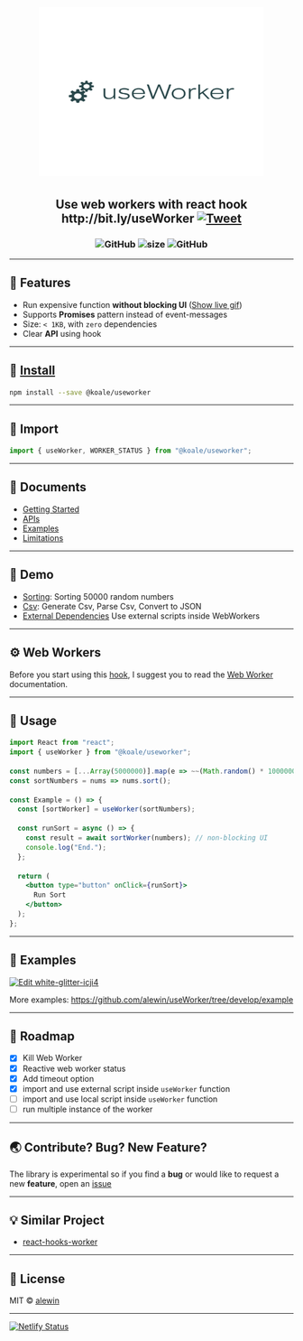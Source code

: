 <h1 align="center">
  <br>
   <img height="300px" width="400px" src="logo.png" alt="useWorker" title="useWorker() Use web workers with react hook" />
  <br>
</h1>

<h2 align="center">
  Use web workers with react hook
  <BR>
  http://bit.ly/useWorker
      <a href="https://twitter.com/intent/tweet?text=useWorker - Use web workers with react hooks&url=https://github.com/alewin/useWorker&via=alessiokoci&hashtags=react,useworker,hooks,javascript">
    <img alt="Tweet" src="https://img.shields.io/twitter/url/http/shields.io.svg?style=social" />
  </a>
</h2>

<h3 align="center">
  <img alt="GitHub" src="https://img.shields.io/npm/dm/@koale/useworker" />
  <img alt="size" src="https://img.shields.io/bundlephobia/minzip/@koale/useworker/2.0.6" />
  <img alt="GitHub" src="https://img.shields.io/npm/l/@koale/useworker" />
</h3>

---

## 🎨 Features

- Run expensive function **without blocking UI** ([Show live gif](https://github.com/alewin/useWorker/issues/2))
- Supports **Promises** pattern instead of event-messages
- Size: `< 1KB`, with `zero` dependencies
- Clear **API** using hook

---

## 💾 [Install](https://www.npmjs.com/package/@koale/useworker)

```bash
npm install --save @koale/useworker
```

---

## 🔨 Import

```jsx
import { useWorker, WORKER_STATUS } from "@koale/useworker";
```

---

## 📙 Documents

* [Getting Started](https://useworker.netlify.com/docs/introduction/)
* [APIs](https://useworker.netlify.com/docs/api-useworker)
* [Examples](https://useworker.netlify.com/docs/examples/examples-sort)
* [Limitations](https://useworker.netlify.com/docs/limitations)

---

## 🍞 Demo

* [Sorting](https://icji4.csb.app/sorting): Sorting 50000 random numbers
* [Csv](https://icji4.csb.app/csv): Generate Csv, Parse Csv, Convert to JSON 
* [External Dependencies](https://icji4.csb.app/external) Use external scripts inside WebWorkers


---

## ⚙ Web Workers

Before you start using this [hook](https://www.npmjs.com/package/@koale/useworker), I suggest you to read the [Web Worker](https://developer.mozilla.org/en-US/docs/Web/API/Web_Workers_API/Using_web_workers) documentation.

---

## 🐾 Usage

```jsx
import React from "react";
import { useWorker } from "@koale/useworker";

const numbers = [...Array(5000000)].map(e => ~~(Math.random() * 1000000));
const sortNumbers = nums => nums.sort();

const Example = () => {
  const [sortWorker] = useWorker(sortNumbers);

  const runSort = async () => {
    const result = await sortWorker(numbers); // non-blocking UI
    console.log("End.");
  };

  return (
    <button type="button" onClick={runSort}>
      Run Sort
    </button>
  );
};

```

---

## 🐾 Examples

[![Edit white-glitter-icji4](https://codesandbox.io/static/img/play-codesandbox.svg)](https://codesandbox.io/s/white-glitter-icji4?fontsize=14&hidenavigation=1&theme=dark)

More examples: https://github.com/alewin/useWorker/tree/develop/example

---

## 🔧 Roadmap

- [x] Kill Web Worker
- [x] Reactive web worker status
- [x] Add timeout option
- [x] import and use external script inside `useWorker` function
- [ ] import and use local script inside `useWorker` function
- [ ] run multiple instance of the worker

---

## 🌏 Contribute? Bug? New Feature?

The library is experimental so if you find a **bug** or would like to request a new **feature**, open an [issue](https://github.com/alewin/useWorker/issues/new)

---

## 💡 Similar Project

* [react-hooks-worker](https://github.com/dai-shi/react-hooks-worker)

---

## 📜 License

MIT © [alewin](https://github.com/alewin)

---


[![Netlify Status](https://api.netlify.com/api/v1/badges/833cd6b2-6e74-47f0-aa85-5f14aea8ea35/deploy-status)](https://app.netlify.com/sites/useworker/deploys)
